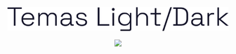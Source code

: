 <div align='center'>
    <img src='./img/readme-logo.png' >
    <br><br>
    <img src='./img/screen.gif' >
</div>
